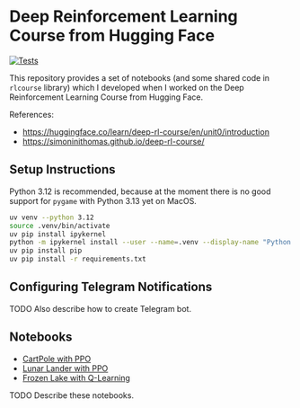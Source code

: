 # Deep Reinforcement Learning Course from Hugging Face

[![Tests](https://github.com/anton-dergunov/hugging-face-deep-rl/actions/workflows/tests.yaml/badge.svg)](https://github.com/anton-dergunov/hugging-face-deep-rl/actions/workflows/tests.yaml)

This repository provides a set of notebooks (and some shared code in `rlcourse` library)
which I developed when I worked on the Deep Reinforcement Learning Course from Hugging Face.

References:
- https://huggingface.co/learn/deep-rl-course/en/unit0/introduction
- https://simoninithomas.github.io/deep-rl-course/

## Setup Instructions

Python 3.12 is recommended, because at the moment there is no good support for `pygame` with Python 3.13 yet on MacOS.

```bash
uv venv --python 3.12
source .venv/bin/activate
uv pip install ipykernel
python -m ipykernel install --user --name=.venv --display-name "Python (.venv with UV)"
uv pip install pip
uv pip install -r requirements.txt
```

## Configuring Telegram Notifications

TODO Also describe how to create Telegram bot.

## Notebooks

- [CartPole with PPO](blob/main/notebooks/00_cartpole.ipynb)
- [Lunar Lander with PPO](blob/main/notebooks/01_lunar_lander.ipynb)
- [Frozen Lake with Q-Learning](blob/main/notebooks/02_frozen_lake_q_learning.ipynb)

TODO Describe these notebooks.
